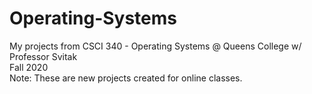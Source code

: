 # Operating-Systems
My projects from CSCI 340 - Operating Systems @ Queens College w/ Professor Svitak  
Fall 2020  
Note: These are new projects created for online classes. 
